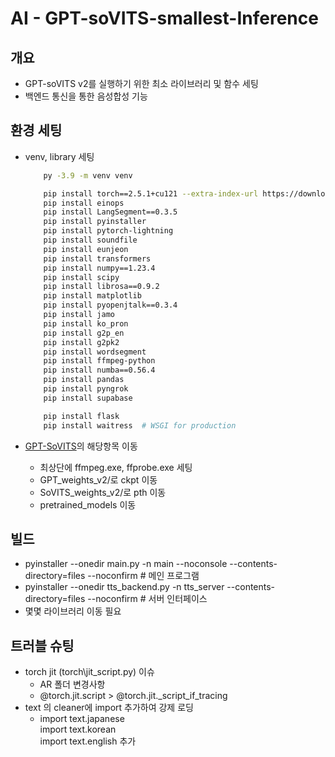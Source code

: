 # AI - GPT-soVITS-smallest-Inference

## 개요

- GPT-soVITS v2를 실행하기 위한 최소 라이브러리 및 함수 세팅
- 백엔드 통신을 통한 음성합성 기능

## 환경 세팅

- venv, library 세팅

    ``` bash
        py -3.9 -m venv venv

        pip install torch==2.5.1+cu121 --extra-index-url https://download.pytorch.org/whl/cu121
        pip install einops
        pip install LangSegment==0.3.5
        pip install pyinstaller
        pip install pytorch-lightning
        pip install soundfile
        pip install eunjeon
        pip install transformers
        pip install numpy==1.23.4
        pip install scipy
        pip install librosa==0.9.2
        pip install matplotlib
        pip install pyopenjtalk==0.3.4
        pip install jamo
        pip install ko_pron
        pip install g2p_en
        pip install g2pk2
        pip install wordsegment
        pip install ffmpeg-python
        pip install numba==0.56.4
        pip install pandas
        pip install pyngrok
        pip install supabase 

        pip install flask
        pip install waitress  # WSGI for production
    ```

- [GPT-SoVITS](https://github.com/RVC-Boss/GPT-SoVITS)의 해당항목 이동
  - 최상단에 ffmpeg.exe, ffprobe.exe 세팅
  - GPT_weights_v2/로 ckpt 이동
  - SoVITS_weights_v2/로 pth 이동
  - pretrained_models 이동

## 빌드

- pyinstaller --onedir main.py -n main --noconsole --contents-directory=files --noconfirm # 메인 프로그램
- pyinstaller --onedir tts_backend.py -n tts_server --contents-directory=files --noconfirm # 서버 인터페이스
- 몇몇 라이브러리 이동 필요

## 트러블 슈팅

- torch jit (torch\jit\_script.py) 이슈
  - AR 폴더 변경사항
  - @torch.jit.script > @torch.jit._script_if_tracing
- text 의 cleaner에 import 추가하여 강제 로딩
  - import text.japanese  
    import text.korean  
    import text.english 추가  
